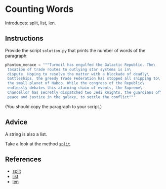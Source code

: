 # Counting Words

Introduces: split, list, len.

## Instructions

Provide the script `solution.py` that prints the number of words of the paragraph:

```python
phantom_menace = """Turmoil has engulfed the Galactic Republic. The\
 taxation of trade routes to outlying star systems is in\
 dispute. Hoping to resolve the matter with a blockade of deadly\
 battleships, the greedy Trade Federation has stopped all shipping to\
 the small planet of Naboo. While the congress of the Republic\
 endlessly debates this alarming chain of events, the Supreme\
 Chancellor has secretly dispatched two Jedi Knights, the guardians of\
 peace and justice in the galaxy, to settle the conflict"""
```

(You should copy the paragraph to your script.)


## Advice

A string is also a list.

Take a look at the method [`split`](https://docs.python.org/2/library/stdtypes.html#str.split).

## References
 - [split](https://docs.python.org/3/library/stdtypes.html#str.split)
 - [list](https://docs.python.org/3/tutorial/introduction.html#lists)
 - [len](https://docs.python.org/3/library/functions.html#len)

